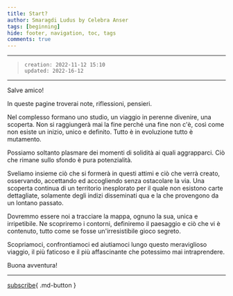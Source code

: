 ```yaml
---
title: Start?
author: Smaragdi Ludus by Celebra Anser
tags: [beginning]
hide: footer, navigation, toc, tags
comments: true
---
```

---
>`creation: 2022-11-12 15:10`  
>`updated: 2022-16-12`  
---
Salve amico!

In queste pagine troverai note, riflessioni, pensieri.

Nel complesso formano uno studio, un viaggio in perenne divenire, una scoperta. Non si raggiungerà mai la fine perché una fine non c'è, così come non esiste un inizio, unico e definito. Tutto è in evoluzione tutto è mutamento.  

Possiamo soltanto plasmare dei momenti di solidità ai quali aggrapparci. Ciò che rimane sullo sfondo è pura potenzialità.  

Sveliamo insieme ciò che si formerà in questi attimi e ciò che verrà creato, osservando, accettando ed accogliendo senza ostacolare la via. Una scoperta continua di un territorio inesplorato per il quale non esistono carte dettagliate, solamente degli indizi disseminati qua e la che provengono da un lontano passato.  

Dovremmo essere noi a tracciare la mappa, ognuno la sua, unica e irripetibile. Ne scopriremo i contorni, definiremo il paesaggio e ciò che vi è contenuto, tutto come se fosse un'irresistibile gioco segreto.

Scopriamoci, confrontiamoci ed aiutiamoci lungo questo meraviglioso viaggio, il più faticoso e il più affascinante che potessimo mai intraprendere.  

Buona avventura!

---
[subscribe](subscribe.md){ .md-button }  






